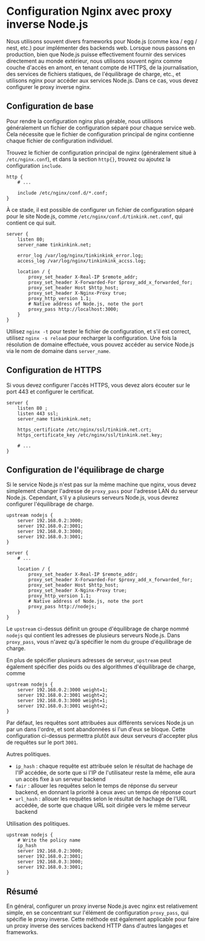 # Configuration Nginx avec proxy inverse Node.js

Nous utilisons souvent divers frameworks pour Node.js (comme koa / egg / nest, etc.) pour implémenter des backends web. Lorsque nous passons en production, bien que Node.js puisse effectivement fournir des services directement au monde extérieur, nous utilisons souvent nginx comme couche d'accès en amont, en tenant compte de HTTPS, de la journalisation, des services de fichiers statiques, de l'équilibrage de charge, etc., et utilisons nginx pour accéder aux services Node.js. Dans ce cas, vous devez configurer le proxy inverse nginx.

## Configuration de base

Pour rendre la configuration nginx plus gérable, nous utilisons généralement un fichier de configuration séparé pour chaque service web. Cela nécessite que le fichier de configuration principal de nginx contienne chaque fichier de configuration individuel.

Trouvez le fichier de configuration principal de nginx (généralement situé à `/etc/nginx.conf`), et dans la section `http{}`, trouvez ou ajoutez la configuration `include`.

```
http {
    # ...

    include /etc/nginx/conf.d/*.conf;
}
```

À ce stade, il est possible de configurer un fichier de configuration séparé pour le site Node.js, comme `/etc/nginx/conf.d/tinkink.net.conf`, qui contient ce qui suit.

```
server {
    listen 80;
    server_name tinkinkink.net;

    error_log /var/log/nginx/tinkinkink_error.log;
    access_log /var/log/nginx/tinkinkink_accss.log;

    location / {
        proxy_set_header X-Real-IP $remote_addr;
        proxy_set_header X-Forwarded-For $proxy_add_x_forwarded_for;
        proxy_set_header Host $http_host;
        proxy_set_header X-Nginx-Proxy true;
        proxy_http_version 1.1;
        # Native address of Node.js, note the port
        proxy_pass http://localhost:3000;
    }
}
```

Utilisez `nginx -t` pour tester le fichier de configuration, et s'il est correct, utilisez `nginx -s reload` pour recharger la configuration. Une fois la résolution de domaine effectuée, vous pouvez accéder au service Node.js via le nom de domaine dans `server_name`.

## Configuration de HTTPS

Si vous devez configurer l'accès HTTPS, vous devez alors écouter sur le port 443 et configurer le certificat.

```
server {
    listen 80 ;
    listen 443 ssl;
    server_name tinkinkink.net;

    https_certificate /etc/nginx/ssl/tinkink.net.crt;
    https_certificate_key /etc/nginx/ssl/tinkink.net.key;

    # ...
}
```

## Configuration de l'équilibrage de charge

Si le service Node.js n'est pas sur la même machine que nginx, vous devez simplement changer l'adresse de `proxy_pass` pour l'adresse LAN du serveur Node.js. Cependant, s'il y a plusieurs serveurs Node.js, vous devrez configurer l'équilibrage de charge.

```
upstream nodejs {
    server 192.168.0.2:3000;
    server 192.168.0.2:3001;
    server 192.168.0.3:3000;
    server 192.168.0.3:3001;
}

server {
    # ...

    location / {
        proxy_set_header X-Real-IP $remote_addr;
        proxy_set_header X-Forwarded-For $proxy_add_x_forwarded_for;
        proxy_set_header Host $http_host;
        proxy_set_header X-Nginx-Proxy true;
        proxy_http_version 1.1;
        # Native address of Node.js, note the port
        proxy_pass http://nodejs;
    }
}
```

Le `upstream` ci-dessus définit un groupe d'équilibrage de charge nommé `nodejs` qui contient les adresses de plusieurs serveurs Node.js. Dans `proxy_pass`, vous n'avez qu'à spécifier le nom du groupe d'équilibrage de charge.

En plus de spécifier plusieurs adresses de serveur, `upstream` peut également spécifier des poids ou des algorithmes d'équilibrage de charge, comme

```
upstream nodejs {
    server 192.168.0.2:3000 weight=1;
    server 192.168.0.2:3001 weight=2;
    server 192.168.0.3:3000 weight=1;
    server 192.168.0.3:3001 weight=2;
}
```

Par défaut, les requêtes sont attribuées aux différents services Node.js un par un dans l'ordre, et sont abandonnées si l'un d'eux se bloque. Cette configuration ci-dessus permettra plutôt aux deux serveurs d'accepter plus de requêtes sur le port `3001`.

Autres politiques.

- `ip_hash` : chaque requête est attribuée selon le résultat de hachage de l'IP accédée, de sorte que si l'IP de l'utilisateur reste la même, elle aura un accès fixe à un serveur backend
- `fair` : allouer les requêtes selon le temps de réponse du serveur backend, en donnant la priorité à ceux avec un temps de réponse court
- `url_hash` : allouer les requêtes selon le résultat de hachage de l'URL accédée, de sorte que chaque URL soit dirigée vers le même serveur backend

Utilisation des politiques.

```
upstream nodejs {
    # Write the policy name
    ip_hash
    server 192.168.0.2:3000;
    server 192.168.0.2:3001;
    server 192.168.0.3:3000;
    server 192.168.0.3:3001;
}
```

## Résumé

En général, configurer un proxy inverse Node.js avec nginx est relativement simple, en se concentrant sur l'élément de configuration `proxy_pass`, qui spécifie le proxy inverse. Cette méthode est également applicable pour faire un proxy inverse des services backend HTTP dans d'autres langages et frameworks.